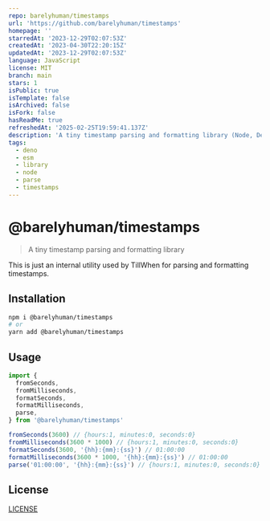 ```yaml
---
repo: barelyhuman/timestamps
url: 'https://github.com/barelyhuman/timestamps'
homepage: ''
starredAt: '2023-12-29T02:07:53Z'
createdAt: '2023-04-30T22:20:15Z'
updatedAt: '2023-12-29T02:07:53Z'
language: JavaScript
license: MIT
branch: main
stars: 1
isPublic: true
isTemplate: false
isArchived: false
isFork: false
hasReadMe: true
refreshedAt: '2025-02-25T19:59:41.137Z'
description: 'A tiny timestamp parsing and formatting library (Node, Deno, ESM) '
tags:
  - deno
  - esm
  - library
  - node
  - parse
  - timestamps
---
```


# @barelyhuman/timestamps

> A tiny timestamp parsing and formatting library

This is just an internal utility used by TillWhen for parsing and formatting
timestamps.

## Installation

```sh
npm i @barelyhuman/timestamps
# or
yarn add @barelyhuman/timestamps
```

## Usage

```js
import {
  fromSeconds,
  fromMilliseconds,
  formatSeconds,
  formatMilliseconds,
  parse,
} from '@barelyhuman/timestamps'

fromSeconds(3600) // {hours:1, minutes:0, seconds:0}
fromMilliseconds(3600 * 1000) // {hours:1, minutes:0, seconds:0}
formatSeconds(3600, '{hh}:{mm}:{ss}') // 01:00:00
formatMilliseconds(3600 * 1000, '{hh}:{mm}:{ss}') // 01:00:00
parse('01:00:00', '{hh}:{mm}:{ss}') // {hours:1, minutes:0, seconds:0}
```

## License

[LICENSE](/LICENSE)
